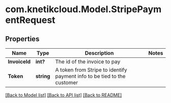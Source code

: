 # com.knetikcloud.Model.StripePaymentRequest
## Properties

Name | Type | Description | Notes
------------ | ------------- | ------------- | -------------
**InvoiceId** | **int?** | The id of the invoice to pay | 
**Token** | **string** | A token from Stripe to identify payment info to be tied to the customer | 

[[Back to Model list]](../README.md#documentation-for-models) [[Back to API list]](../README.md#documentation-for-api-endpoints) [[Back to README]](../README.md)

